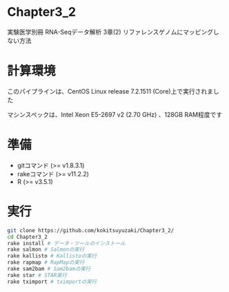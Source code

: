 # Chapter3_2
実験医学別冊 RNA-Seqデータ解析 3章(2) リファレンスゲノムにマッピングしない方法

# 計算環境
このパイプラインは、CentOS Linux release 7.2.1511 (Core)上で実行されました

マシンスペックは、Intel Xeon E5-2697 v2 (2.70 GHz) 、128GB RAM程度です

# 準備
- gitコマンド (>= v1.8.3.1)
- rakeコマンド (>= v11.2.2)
- R (>= v3.5.1)

# 実行

```bash
git clone https://github.com/kokitsuyuzaki/Chapter3_2/
cd Chapter3_2
rake install # データ・ツールのインストール
rake salmon # Salmonの実行
rake kallisto # Kallistoの実行
rake rapmap # RapMapの実行
rake sam2bam # Sam2bamの実行
rake star # STAR実行
rake tximport # tximportの実行
````